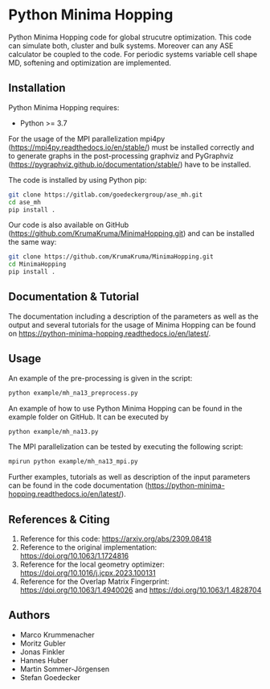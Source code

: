 # Python Minima Hopping
Python Minima Hopping code for global strucutre optimization. This code can simulate both, cluster and bulk systems. Moreover can any ASE calculator be coupled to the code. For periodic systems variable cell shape MD, softening and optimization are implemented. 

## Installation
Python Minima Hopping requires:
* Python >= 3.7

For the usage of the MPI parallelization mpi4py (https://mpi4py.readthedocs.io/en/stable/) must be installed correctly and to generate graphs in the post-processing graphviz and PyGraphviz (https://pygraphviz.github.io/documentation/stable/) have to be installed.  

The code is installed by using Python pip:
```bash 
git clone https://gitlab.com/goedeckergroup/ase_mh.git
cd ase_mh
pip install .
```

Our code is also available on GitHub (https://github.com/KrumaKruma/MinimaHopping.git) and can be installed the same way:
```bash
git clone https://github.com/KrumaKruma/MinimaHopping.git
cd MinimaHopping
pip install .
```

## Documentation & Tutorial
The documentation including a description of the parameters as well as the output and several tutorials for the usage of Minima Hopping can be found on https://python-minima-hopping.readthedocs.io/en/latest/.

## Usage
An example of the pre-processing is given in the script:
``` bash
python example/mh_na13_preprocess.py
```

An example of how to use Python Minima Hopping can be found in the example folder on GitHub. It can be executed by
```bash
python example/mh_na13.py
```

The MPI parallelization can be tested by executing the following script:
```bash
mpirun python example/mh_na13_mpi.py
```

Further examples, tutorials as well as description of the input parameters can be found in the code documentation (https://python-minima-hopping.readthedocs.io/en/latest/). 


## References & Citing
1. Reference for this code: https://arxiv.org/abs/2309.08418
2. Reference to the original implementation: https://doi.org/10.1063/1.1724816
3. Reference for the local geometry optimizer: https://doi.org/10.1016/j.jcpx.2023.100131
4. Reference for the Overlap Matrix Fingerprint: https://doi.org/10.1063/1.4940026 and https://doi.org/10.1063/1.4828704

## Authors
* Marco Krummenacher
* Moritz Gubler
* Jonas Finkler
* Hannes Huber
* Martin Sommer-Jörgensen
* Stefan Goedecker





